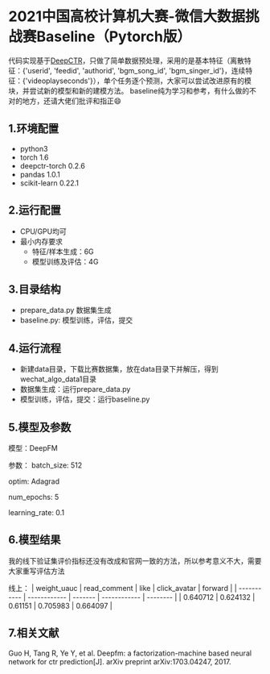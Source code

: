 # 2021中国高校计算机大赛-微信大数据挑战赛Baseline（Pytorch版）

代码实现基于[DeepCTR](https://github.com/shenweichen/DeepCTR-Torch)，只做了简单数据预处理，采用的是基本特征（离散特征：{'userid', 'feedid', 'authorid', 'bgm_song_id', 'bgm_singer_id'}，连续特征：{'videoplayseconds'}），单个任务逐个预测，大家可以尝试改进原有的模块，并尝试新的模型和新的建模方法。
baseline纯为学习和参考，有什么做的不对的地方，还请大佬们批评和指正😄

## 1.环境配置
- python3
- torch 1.6
- deepctr-torch 0.2.6
- pandas 1.0.1
- scikit-learn 0.22.1

## 2.运行配置
- CPU/GPU均可
- 最小内存要求
  - 特征/样本生成：6G
  - 模型训练及评估：4G

## 3.目录结构
- prepare_data.py 数据集生成
- baseline.py: 模型训练，评估，提交

## 4.运行流程
- 新建data目录，下载比赛数据集，放在data目录下并解压，得到wechat_algo_data1目录
- 数据集生成：运行prepare_data.py
- 模型训练，评估，提交：运行baseline.py

## 5.模型及参数
模型：DeepFM

参数：
batch_size: 512

optim: Adagrad

num_epochs: 5

learning_rate: 0.1


## 6.模型结果
我的线下验证集评价指标还没有改成和官网一致的方法，所以参考意义不大，需要大家重写评估方法

线上：
| weight_uauc | read_comment | like    | click_avatar | forward  |
| ----------- | ------------ | ------- | ------------ | -------- |
| 0.640712    | 0.624132     | 0.61151 | 0.705983     | 0.664097 |

## 7.相关文献
Guo H, Tang R, Ye Y, et al. Deepfm: a factorization-machine based neural network for ctr prediction[J]. arXiv preprint arXiv:1703.04247, 2017.
